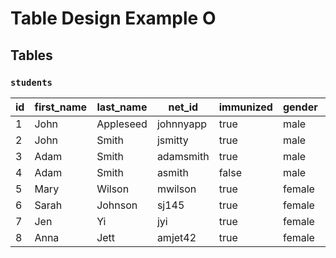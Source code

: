 # Table Design Example O

## Tables

### `students`

id | first_name | last_name | net_id | immunized | gender | mentor_student_id
--- | --- | --- | --- | --- | --- | ---
1 | John | Appleseed | johnnyapp | true | male |
2 | John | Smith | jsmitty | true | male | 5
3 | Adam | Smith | adamsmith | true | male | 7
4 | Adam | Smith | asmith | false | male | 3
5 | Mary | Wilson | mwilson | true | female |
6 | Sarah | Johnson | sj145 | true | female | 7
7 | Jen | Yi | jyi | true | female |
8 | Anna | Jett | amjet42 | true | female | 5

